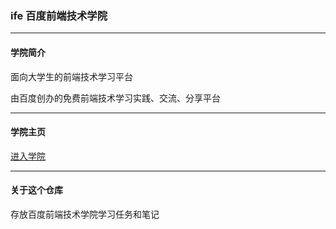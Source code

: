 ### ife 百度前端技术学院

---
#### 学院简介

面向大学生的前端技术学习平台

由百度创办的免费前端技术学习实践、交流、分享平台

---
#### 学院主页

[进入学院](http://ife.baidu.com/)

---
#### 关于这个仓库

存放百度前端技术学院学习任务和笔记